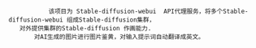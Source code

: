                该项目为 Stable-diffusion-webui  API代理服务，将多个Stable-diffusion-webui 组成Stable-diffusion集群，
	   对外提供集群的Stable-diffusion 作画能力.
	       对AI生成的图片进行图片鉴黄，对输入提示词自动翻译成英文。
